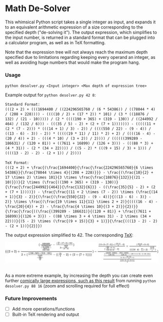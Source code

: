 # Math De-Solver
This whimsical Python script takes a single integer as input, and expands it to an equivalent arithmetic expression of a size corresponding to the specified depth ("de-solving it"). The output expression, which simplifies to the input number, is returned in a standard format that can be plugged into a calculator program, as well as in TeX formatting.

Note that the expression tree will not always reach the maximum depth specified due to limitations regarding keeping every operand an integer, as well as avoiding huge numbers that would make the program hang.


### Usage

`python desolver.py <Input integer> <Max depth of expression tree>`

Example output for ``python desolver.py 42 8``:
```
Standard Format:
(((2 + 2) + (((1694400 / ((224296565760 / (6 * 54386)) / ((78044 * 4) / (208 + 228)))) - ((((10 / 2) + (17 * 2)) * 101) / (3 * ((18876 / 132) / (21 - 10))))) / (2 * ((((190 + 365) + (319 - 130)) / ((244992 / 464) / (132 / 6))) - (((35 / 5) - 2) + (2 + (7 + 1))))))) - (((((11 + (2 * (7 - 2))) * (((14 + 1) / 3) - 2)) / ((((550 / 22) - (9 - 4)) / ((13 - 6) - 3)) - 2)) * (((((19 * 11) / 11) * 2) + 2) / ((((16 - 4) - (20 / 4)) + 2) - (((4 * 10) / (3 + 2)) / 2)))) / ((((((399289 - 186631) / (120 + 81)) + ((7611 + 16899) / (126 + 3))) - (((88 * 3) + (4 * 31)) - (2 * (34 + 22)))) / ((5 - 2) * (((9 + 15) / 3) + 1))) / ((((13 - 2) - 2) - (2 + 1)) / 2))))

TeX Format:
(((2 + 2) + \frac{(\frac{1694400}{\frac{\frac{224296565760}{6 \times 54386}}{\frac{78044 \times 4}{(208 + 228)}}} - \frac{(\frac{10}{2} + 17 \times 2) \times 101}{3 \times \frac{\frac{18876}{132}}{(21 - 10)}})}{2 \times (\frac{((190 + 365) + (319 - 130))}{\frac{\frac{244992}{464}}{\frac{132}{6}}} - ((\frac{35}{5} - 2) + (2 + (7 + 1))))}) - \frac{\frac{(11 + 2 \times (7 - 2)) \times (\frac{(14 + 1)}{3} - 2)}{(\frac{(\frac{550}{22} - (9 - 4))}{((13 - 6) - 3)} - 2)} \times \frac{(\frac{19 \times 11}{11} \times 2 + 2)}{((((16 - 4) - \frac{20}{4}) + 2) - \frac{\frac{4 \times 10}{(3 + 2)}}{2})}}{\frac{\frac{((\frac{(399289 - 186631)}{(120 + 81)} + \frac{(7611 + 16899)}{(126 + 3)}) - ((88 \times 3 + 4 \times 31) - 2 \times (34 + 22)))}{(5 - 2) \times (\frac{(9 + 15)}{3} + 1)}}{\frac{(((13 - 2) - 2) - (2 + 1))}{2}}})
```

The output expression simplified to 42. The corresponding <a href="https://latexeditor.lagrida.com/" target="_blank">TeX</a>:

![](img/tex.png)

\
As a more extreme example, by increasing the depth you can create even further <a href="https://raw.githubusercontent.com/ethnzhng/math-desolver/main/img/bigboi.png" target="_blank">comically large expressions, such as this result</a> from running `python desolver.py 88 16` (zoom and scrolling required for full effect) 


### Future Improvements
- [ ] Add more operations/functions
- [ ] Built-in TeX rendering and output
